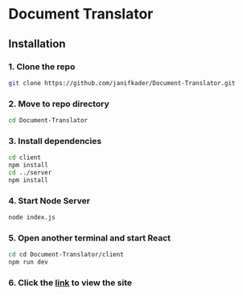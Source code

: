 # Document Translator

## Installation

### 1. Clone the repo 
```bash
git clone https://github.com/janifkader/Document-Translator.git
```

### 2. Move to repo directory 

```bash
cd Document-Translator
```

### 3. Install dependencies 
```bash
cd client
npm install
cd ../server
npm install
```

### 4. Start Node Server 

```bash
node index.js
```

### 5. Open another terminal and start React

```bash
cd cd Document-Translator/client
npm run dev
```

### 6. Click the [link](http://localhost:5173) to view the site